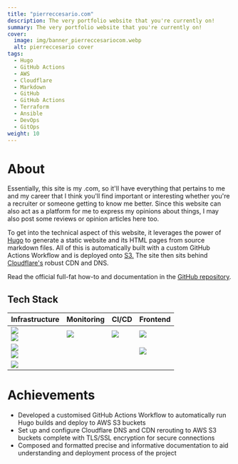 ```yaml
---
title: "pierreccesario.com"
description: The very portfolio website that you're currently on!
summary: The very portfolio website that you're currently on!
cover:
  image: img/banner_pierreccesariocom.webp
  alt: pierreccesario cover
tags:
  - Hugo
  - GitHub Actions
  - AWS
  - Cloudflare
  - Markdown
  - GitHub
  - GitHub Actions
  - Terraform
  - Ansible
  - DevOps
  - GitOps
weight: 10
---
```


[aws]: https://img.shields.io/badge/Amazon_AWS-FF9900?style=for-the-badge&logo=amazonaws&logoColor=white
[redhat]: https://img.shields.io/badge/Red%20Hat-EE0000?style=for-the-badge&logo=redhat&logoColor=white
[terraform]: https://img.shields.io/badge/Terraform-7B42BC?style=for-the-badge&logo=terraform&logoColor=white
[ansible]: https://img.shields.io/badge/Ansible-000000?style=for-the-badge&logo=ansible&logoColor=white
[cloudflare]: https://img.shields.io/badge/Cloudflare-F38020?style=for-the-badge&logo=Cloudflare&logoColor=white
[github-actions]: https://img.shields.io/badge/GitHub_Actions-2088FF?style=for-the-badge&logo=github-actions&logoColor=white
[uptime-kuma]: https://img.shields.io/badge/Uptime_Kuma-84df99?style=for-the-badge&logo=uptime-kuma&logoColor=white
[github]: https://img.shields.io/badge/GitHub-100000?style=for-the-badge&logo=github&logoColor=white
[hugo]: https://img.shields.io/badge/Hugo-FF4088?style=for-the-badge&logo=hugo&logoColor=white
[markdown]: https://img.shields.io/badge/Markdown-000000?style=for-the-badge&logo=markdown&logoColor=white

# About

Essentially, this site is my .com, so it'll have everything that pertains to me and my career that I think you'll find important or interesting whether you're a recruiter or someone getting to know me better.
Since this website can also act as a platform for me to express my opinions about things, I may also post some reviews or opinion articles here too.

To get into the technical aspect of this website, it leverages the power of [Hugo](https://gohugo.io/) to generate a static website and its HTML pages from source markdown files.
All of this is automatically built with a custom GitHub Actions Workflow and is deployed onto [S3.](https://aws.amazon.com/s3/)
The site then sits behind [Cloudflare's](https://www.cloudflare.com/) robust CDN and DNS.

Read the official full-fat how-to and documentation in the [GitHub repository](https://github.com/PScoriae/pierreccesario).

## Tech Stack

| Infrastructure                   | Monitoring       | CI/CD               | Frontend      |
| -------------------------------- | ---------------- | ------------------- | ------------- |
| ![][aws] <br> ![][redhat]        | ![][uptime-kuma] | ![][github-actions] | ![][hugo]     |
| ![][terraform] <br> ![][ansible] |                  |                     | ![][markdown] |
| ![][cloudflare]                  |                  |                     |               |

# Achievements

- Developed a customised GitHub Actions Workflow to automatically run Hugo builds and deploy to AWS S3 buckets
- Set up and configure Cloudflare DNS and CDN rerouting to AWS S3 buckets complete with TLS/SSL encryption for secure connections
- Composed and formatted precise and informative documentation to aid understanding and deployment process of the project
